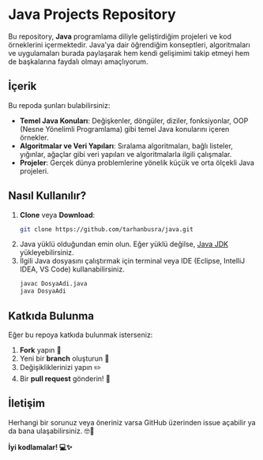# Java Projects Repository

Bu repository, **Java** programlama diliyle geliştirdiğim projeleri ve kod örneklerini içermektedir. Java'ya dair öğrendiğim konseptleri, algoritmaları ve uygulamaları burada paylaşarak hem kendi gelişimimi takip etmeyi hem de başkalarına faydalı olmayı amaçlıyorum.

## İçerik
Bu repoda şunları bulabilirsiniz:
- **Temel Java Konuları**: Değişkenler, döngüler, diziler, fonksiyonlar, OOP (Nesne Yönelimli Programlama) gibi temel Java konularını içeren örnekler.
- **Algoritmalar ve Veri Yapıları**: Sıralama algoritmaları, bağlı listeler, yığınlar, ağaçlar gibi veri yapıları ve algoritmalarla ilgili çalışmalar.
- **Projeler**: Gerçek dünya problemlerine yönelik küçük ve orta ölçekli Java projeleri.

## Nasıl Kullanılır?
1. **Clone** veya **Download**:
   ```bash
   git clone https://github.com/tarhanbusra/java.git
   ```
2. Java yüklü olduğundan emin olun. Eğer yüklü değilse, [Java JDK](https://www.oracle.com/java/technologies/javase-downloads.html) yükleyebilirsiniz.
3. İlgili Java dosyasını çalıştırmak için terminal veya IDE (Eclipse, IntelliJ IDEA, VS Code) kullanabilirsiniz.
   ```bash
   javac DosyaAdi.java
   java DosyaAdi
   ```

## Katkıda Bulunma
Eğer bu repoya katkıda bulunmak isterseniz:
1. **Fork** yapın 🍴
2. Yeni bir **branch** oluşturun 🔀
3. Değişikliklerinizi yapın ✏️
4. Bir **pull request** gönderin! 📩

## İletişim
Herhangi bir sorunuz veya öneriniz varsa GitHub üzerinden issue açabilir ya da bana ulaşabilirsiniz. 🤓🚀

**İyi kodlamalar! 💻✨**

